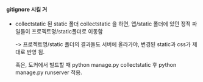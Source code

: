 
#### gitignore 시킬 거


- collectstatic 된 static 폴더 
  collectstatic 을 하면, 앱/static 폴더에 있던 정적 파일들이 프로젝트명/static폴더로 이동함 
  
  -> 프로젝트명/static 폴더의 결과들도 서버에 올라가야, 변경된 static과 css가 제대로 반영 됨. 

  혹은, 도커에서 빌드할 때 python manage.py collectstatic 후 python manage.py runserver 적용.


